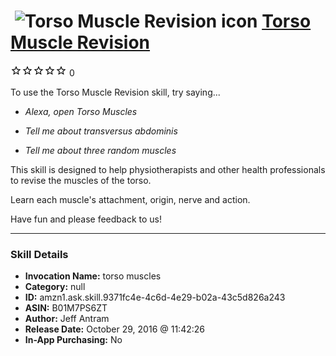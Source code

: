 # &nbsp;<img src="skill_icon" alt="Torso Muscle Revision icon" width="36"> [Torso Muscle Revision](http://alexa.amazon.com/#skills/amzn1.ask.skill.9371fc4e-4c6d-4e29-b02a-43c5d826a243)
![0 stars](../../images/ic_star_border_black_18dp_1x.png)![0 stars](../../images/ic_star_border_black_18dp_1x.png)![0 stars](../../images/ic_star_border_black_18dp_1x.png)![0 stars](../../images/ic_star_border_black_18dp_1x.png)![0 stars](../../images/ic_star_border_black_18dp_1x.png) 0

To use the Torso Muscle Revision skill, try saying...

* *Alexa, open Torso Muscles*

* *Tell me about transversus abdominis*

* *Tell me about three random muscles*

This skill is designed to help physiotherapists and other health professionals to revise the muscles of the torso.

Learn each muscle's attachment, origin, nerve and action.

Have fun and please feedback to us!

***

### Skill Details

* **Invocation Name:** torso muscles
* **Category:** null
* **ID:** amzn1.ask.skill.9371fc4e-4c6d-4e29-b02a-43c5d826a243
* **ASIN:** B01M7PS6ZT
* **Author:** Jeff Antram
* **Release Date:** October 29, 2016 @ 11:42:26
* **In-App Purchasing:** No
